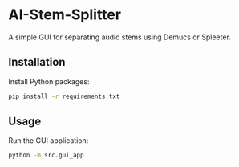 # AI-Stem-Splitter

A simple GUI for separating audio stems using Demucs or Spleeter.

## Installation

Install Python packages:

```bash
pip install -r requirements.txt
```

## Usage

Run the GUI application:

```bash
python -m src.gui_app
```
